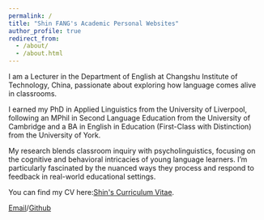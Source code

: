 ```yaml
---
permalink: /
title: "Shin FANG's Academic Personal Websites"
author_profile: true
redirect_from: 
  - /about/
  - /about.html
---
```

I am a Lecturer in the Department of English at Changshu Institute of Technology, China, passionate about exploring how language comes alive in classrooms. 

I earned my PhD in Applied Linguistics from the University of Liverpool, following an MPhil in Second Language Education from the University of Cambridge and a BA in English in Education (First-Class with Distinction) from the University of York.

My research blends classroom inquiry with psycholinguistics, focusing on the cognitive and behavioral intricacies of young language learners. I’m particularly fascinated by the nuanced ways they process and respond to feedback in real-world educational settings.

You can find my CV here:[Shin's Curriculum Vitae](../assets/Curriculum_Vitae.pdf).

[Email](xin.fang0621@gmail.com)/[Github](https://github/com/litoildoor)




